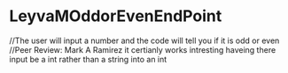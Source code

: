 # LeyvaMOddorEvenEndPoint

//The user will input a number and the code will tell you if it is odd or even
//Peer Review: Mark A Ramirez it certianly works intresting haveing there input be a int rather than a string into an int 

